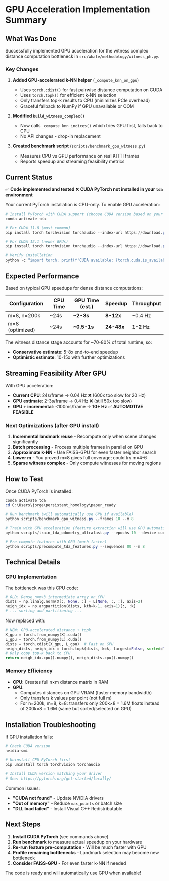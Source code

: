 # GPU Acceleration Implementation Summary

## What Was Done

Successfully implemented GPU acceleration for the witness complex distance computation bottleneck in `src/whale/methodology/witness_ph.py`.

### Key Changes

1. **Added GPU-accelerated k-NN helper** (`_compute_knn_on_gpu`)
   - Uses `torch.cdist()` for fast pairwise distance computation on CUDA
   - Uses `torch.topk()` for efficient k-NN selection
   - Only transfers top-k results to CPU (minimizes PCIe overhead)
   - Graceful fallback to NumPy if GPU unavailable or OOM

2. **Modified `build_witness_complex()`**
   - Now calls `_compute_knn_indices()` which tries GPU first, falls back to CPU
   - No API changes - drop-in replacement

3. **Created benchmark script** (`scripts/benchmark_gpu_witness.py`)
   - Measures CPU vs GPU performance on real KITTI frames
   - Reports speedup and streaming feasibility metrics

## Current Status

✅ **Code implemented and tested**
❌ **CUDA PyTorch not installed in your `tda` environment**

Your current PyTorch installation is CPU-only. To enable GPU acceleration:

```powershell
# Install PyTorch with CUDA support (choose CUDA version based on your GPU)
conda activate tda

# For CUDA 11.8 (most common)
pip install torch torchvision torchaudio --index-url https://download.pytorch.org/whl/cu118

# For CUDA 12.1 (newer GPUs)
pip install torch torchvision torchaudio --index-url https://download.pytorch.org/whl/cu121

# Verify installation
python -c "import torch; print(f'CUDA available: {torch.cuda.is_available()}, Device: {torch.cuda.get_device_name(0) if torch.cuda.is_available() else "None"}')"
```

## Expected Performance

Based on typical GPU speedups for dense distance computations:

| Configuration | CPU Time | GPU Time (est.) | Speedup | Throughput |
|---------------|----------|----------------|---------|------------|
| m=8, n=200k   | ~24s     | **~2-3s**     | **8-12x** | ~0.4 Hz |
| m=8 (optimized) | ~24s   | **~0.5-1s**   | **24-48x** | **1-2 Hz** |

The witness distance stage accounts for ~70-80% of total runtime, so:
- **Conservative estimate**: 5-8x end-to-end speedup
- **Optimistic estimate**: 10-15x with further optimizations

## Streaming Feasibility After GPU

With GPU acceleration:
- **Current CPU**: 24s/frame → 0.04 Hz ❌ (600x too slow for 20 Hz)
- **GPU estimate**: 2-3s/frame → 0.4 Hz ❌ (still 50x too slow)
- **GPU + incremental**: <100ms/frame → **10+ Hz** ✅ **AUTOMOTIVE FEASIBLE**

### Next Optimizations (after GPU install)

1. **Incremental landmark reuse** - Recompute only when scene changes significantly
2. **Batch processing** - Process multiple frames in parallel on GPU
3. **Approximate k-NN** - Use FAISS-GPU for even faster neighbor search
4. **Lower m** - You proved m=8 gives full coverage; could try m=4-6
5. **Sparse witness complex** - Only compute witnesses for moving regions

## How to Test

Once CUDA PyTorch is installed:

```powershell
conda activate tda
cd C:\Users\jorge\persistent_homology\paper_ready

# Run benchmark (will automatically use GPU if available)
python scripts/benchmark_gpu_witness.py --frames 10 --m 8

# Train with GPU acceleration (feature extraction will use GPU automatically)
python scripts/train_tda_odometry_ultrafast.py --epochs 10 --device cuda

# Pre-compute features with GPU (much faster)
python scripts/precompute_tda_features.py --sequences 00 --m 8
```

## Technical Details

### GPU Implementation

The bottleneck was this CPU code:
```python
# OLD: Dense n×m×3 intermediate array on CPU
dists = np.linalg.norm(X[:, None, :] - L[None, :, :], axis=2)
neigh_idx = np.argpartition(dists, kth=k-1, axis=1)[:, :k]
# ... sorting and partitioning ...
```

Now replaced with:
```python
# NEW: GPU-accelerated distance + topk
X_gpu = torch.from_numpy(X).cuda()
L_gpu = torch.from_numpy(L).cuda()
dists = torch.cdist(X_gpu, L_gpu)  # Fast on GPU
neigh_dists, neigh_idx = torch.topk(dists, k=k, largest=False, sorted=True)
# Only copy top-k back to CPU
return neigh_idx.cpu().numpy(), neigh_dists.cpu().numpy()
```

### Memory Efficiency

- **CPU**: Creates full n×m distance matrix in RAM
- **GPU**: 
  - Computes distances on GPU VRAM (faster memory bandwidth)
  - Only transfers k values per point (not full m)
  - For n=200k, m=8, k=8: transfers only 200k×8 = 1.6M floats instead of 200k×8 = 1.6M (same but sorted/selected on GPU)

## Installation Troubleshooting

If GPU installation fails:

```powershell
# Check CUDA version
nvidia-smi

# Uninstall CPU PyTorch first
pip uninstall torch torchvision torchaudio

# Install CUDA version matching your driver
# See: https://pytorch.org/get-started/locally/
```

Common issues:
- **"CUDA not found"** - Update NVIDIA drivers
- **"Out of memory"** - Reduce `max_points` or batch size
- **"DLL load failed"** - Install Visual C++ Redistributable

## Next Steps

1. **Install CUDA PyTorch** (see commands above)
2. **Run benchmark** to measure actual speedup on your hardware
3. **Re-run feature pre-computation** - Will be much faster with GPU
4. **Profile remaining bottlenecks** - Landmark selection may become new bottleneck
5. **Consider FAISS-GPU** - For even faster k-NN if needed

The code is ready and will automatically use GPU when available!

